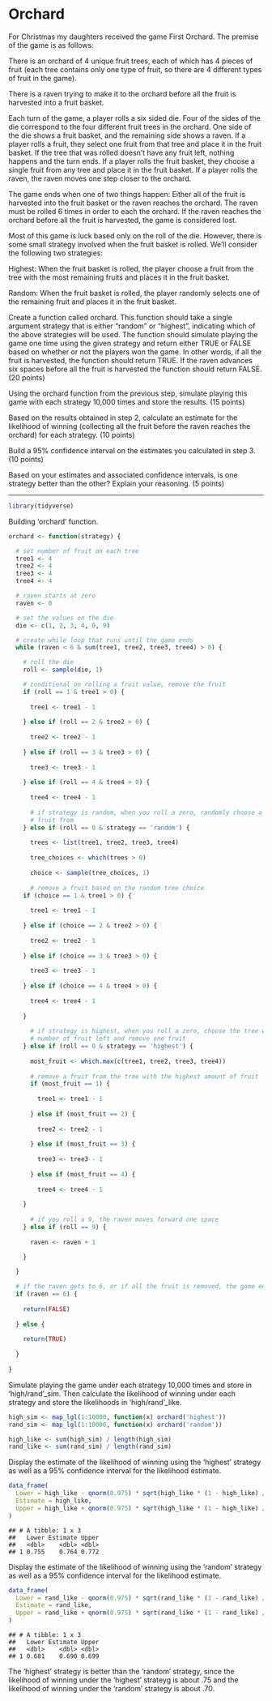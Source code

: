 Orchard
================

For Christmas my daughters received the game First Orchard. The premise
of the game is as follows:

There is an orchard of 4 unique fruit trees, each of which has 4 pieces
of fruit (each tree contains only one type of fruit, so there are 4
different types of fruit in the game).

There is a raven trying to make it to the orchard before all the fruit
is harvested into a fruit basket.

Each turn of the game, a player rolls a six sided die. Four of the sides
of the die correspond to the four different fruit trees in the orchard.
One side of the die shows a fruit basket, and the remaining side shows a
raven. If a player rolls a fruit, they select one fruit from that tree
and place it in the fruit basket. If the tree that was rolled doesn’t
have any fruit left, nothing happens and the turn ends. If a player
rolls the fruit basket, they choose a single fruit from any tree and
place it in the fruit basket. If a player rolls the raven, the raven
moves one step closer to the orchard.

The game ends when one of two things happen: Either all of the fruit is
harvested into the fruit basket or the raven reaches the orchard. The
raven must be rolled 6 times in order to each the orchard. If the raven
reaches the orchard before all the fruit is harvested, the game is
considered lost.

Most of this game is luck based only on the roll of the die. However,
there is some small strategy involved when the fruit basket is rolled.
We’ll consider the following two strategies:

Highest: When the fruit basket is rolled, the player choose a fruit from
the tree with the most remaining fruits and places it in the fruit
basket.

Random: When the fruit basket is rolled, the player randomly selects one
of the remaining fruit and places it in the fruit basket.

Create a function called orchard. This function should take a single
argument strategy that is either “random” or “highest”, indicating which
of the above strategies will be used. The function should simulate
playing the game one time using the given strategy and return either
TRUE or FALSE based on whether or not the players won the game. In other
words, if all the fruit is harvested, the function should return TRUE.
If the raven advances six spaces before all the fruit is harvested the
function should return FALSE. (20 points)

Using the orchard function from the previous step, simulate playing this
game with each strategy 10,000 times and store the results. (15 points)

Based on the results obtained in step 2, calculate an estimate for the
likelihood of winning (collecting all the fruit before the raven reaches
the orchard) for each strategy. (10 points)

Build a 95% confidence interval on the estimates you calculated in step
3. (10 points)

Based on your estimates and associated confidence intervals, is one
strategy better than the other? Explain your reasoning. (5 points)

-----

``` r
library(tidyverse)
```

Building ‘orchard’ function.

``` r
orchard <- function(strategy) {

  # set number of fruit on each tree
  tree1 <- 4
  tree2 <- 4
  tree3 <- 4
  tree4 <- 4

  # raven starts at zero
  raven <- 0

  # set the values on the die
  die <- c(1, 2, 3, 4, 0, 9)

  # create while loop that runs until the game ends
  while (raven < 6 & sum(tree1, tree2, tree3, tree4) > 0) {

    # roll the die
    roll <- sample(die, 1)

    # conditional on rolling a fruit value, remove the fruit
    if (roll == 1 & tree1 > 0) {
      
      tree1 <- tree1 - 1
  
    } else if (roll == 2 & tree2 > 0) {
  
      tree2 <- tree2 - 1
  
    } else if (roll == 3 & tree3 > 0) {
  
      tree3 <- tree3 - 1
  
    } else if (roll == 4 & tree4 > 0) {
  
      tree4 <- tree4 - 1
  
      # if strategy is random, when you roll a zero, randomly choose a tree to remove
      # fruit from
    } else if (roll == 0 & strategy == 'random') {
  
      trees <- list(tree1, tree2, tree3, tree4)
  
      tree_choices <- which(trees > 0)
  
      choice <- sample(tree_choices, 1)
  
      # remove a fruit based on the random tree choice
    if (choice == 1 & tree1 > 0) {
    
      tree1 <- tree1 - 1
    
    } else if (choice == 2 & tree2 > 0) {
    
      tree2 <- tree2 - 1
    
    } else if (choice == 3 & tree3 > 0) {
    
      tree3 <- tree3 - 1
    
    } else if (choice == 4 & tree4 > 0) {
    
      tree4 <- tree4 - 1
    
    }
  
      # if strategy is highest, when you roll a zero, choose the tree with the highest
      # number of fruit left and remove one fruit
    } else if (roll == 0 & strategy == 'highest') {
  
      most_fruit <- which.max(c(tree1, tree2, tree3, tree4))
  
      # remove a fruit from the tree with the highest amount of fruit
      if (most_fruit == 1) {
    
        tree1 <- tree1 - 1
    
      } else if (most_fruit == 2) {
    
        tree2 <- tree2 - 1
    
      } else if (most_fruit == 3) {
    
        tree3 <- tree3 - 1
    
      } else if (most_fruit == 4) {
    
        tree4 <- tree4 - 1
    
    }
  
      # if you roll a 9, the raven moves forward one space
    } else if (roll == 9) {
  
      raven <- raven + 1

    }  
    
  }

  # if the raven gets to 6, or if all the fruit is removed, the game ends
  if (raven == 6) {
  
    return(FALSE)
  
  } else {
  
    return(TRUE)
  
  }
  
}
```

Simulate playing the game under each strategy 10,000 times and store in
‘high/rand’\_sim. Then calculate the likelihood of winning under each
strategy and store the likelihoods in ‘high/rand’\_like.

``` r
high_sim <- map_lgl(1:10000, function(x) orchard('highest'))
rand_sim <- map_lgl(1:10000, function(x) orchard('random'))

high_like <- sum(high_sim) / length(high_sim)
rand_like <- sum(rand_sim) / length(rand_sim)
```

Display the estimate of the likelihood of winning using the ‘highest’
strategy as well as a 95% confidence interval for the likelihood
estimate.

``` r
data_frame(
  Lower = high_like - qnorm(0.975) * sqrt(high_like * (1 - high_like) / length(high_sim)),
  Estimate = high_like,
  Upper = high_like + qnorm(0.975) * sqrt(high_like * (1 - high_like) / length(high_sim))
)
```

    ## # A tibble: 1 x 3
    ##   Lower Estimate Upper
    ##   <dbl>    <dbl> <dbl>
    ## 1 0.755    0.764 0.772

Display the estimate of the likelihood of winning using the ‘random’
strategy as well as a 95% confidence interval for the likelihood
estimate.

``` r
data_frame(
  Lower = rand_like - qnorm(0.975) * sqrt(rand_like * (1 - rand_like) / length(rand_sim)),
  Estimate = rand_like,
  Upper = rand_like + qnorm(0.975) * sqrt(rand_like * (1 - rand_like) / length(rand_sim))
)
```

    ## # A tibble: 1 x 3
    ##   Lower Estimate Upper
    ##   <dbl>    <dbl> <dbl>
    ## 1 0.681    0.690 0.699

The ‘highest’ strategy is better than the ‘random’ strategy, since the
likelihood of winning under the ‘highest’ strateyg is about .75 and the
likelihood of winning under the ‘random’ strategy is about .70.
